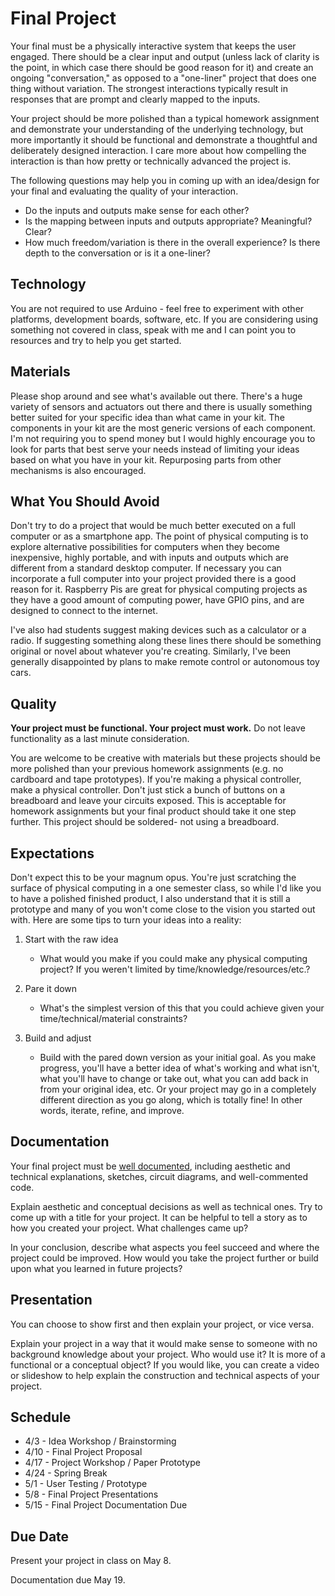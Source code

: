
# Final Project

Your final must be a physically interactive system that keeps the user engaged. There should be a clear input and output (unless lack of clarity is the point, in which case there should be good reason for it) and create an ongoing "conversation," as opposed to a "one-liner" project that does one thing without variation. The strongest interactions typically result in responses that are prompt and clearly mapped to the inputs.

Your project should be more polished than a typical homework assignment and demonstrate your understanding of the underlying technology, but more importantly it should be functional and demonstrate a thoughtful and deliberately designed interaction. I care more about how compelling the interaction is than how pretty or technically advanced the project is.

The following questions may help you in coming up with an idea/design for your final and evaluating the quality of your interaction.

* Do the inputs and outputs make sense for each other?
* Is the mapping between inputs and outputs appropriate? Meaningful? Clear?
* How much freedom/variation is there in the overall experience? Is there depth to the conversation or is it a one-liner?

## Technology

You are not required to use Arduino - feel free to experiment with other platforms, development boards, software, etc. If you are considering using something not covered in class, speak with me and I can point you to resources and try to help you get started.

## Materials

Please shop around and see what's available out there. There's a huge variety of sensors and actuators out there and there is usually something better suited for your specific idea than what came in your kit. The components in your kit are the most generic versions of each component. I'm not requiring you to spend money but I would highly encourage you to look for parts that best serve your needs instead of limiting your ideas based on what you have in your kit. Repurposing parts from other mechanisms is also encouraged.

## What You Should Avoid

Don't try to do a project that would be much better executed on a full computer or as a smartphone app. The point of physical computing is to explore alternative possibilities for computers when they become inexpensive, highly portable, and with inputs and outputs which are different from a standard desktop computer. If necessary you can incorporate a full computer into your project provided there is a good reason for it. Raspberry Pis are great for physical computing projects as they have a good amount of computing power, have GPIO pins, and are designed to connect to the internet.

I've also had students suggest making devices such as a calculator or a radio. If suggesting something along these lines there should be something original or novel about whatever you're creating. Similarly, I've been generally disappointed by plans to make remote control or autonomous toy cars.

## Quality

**Your project must be functional. Your project must work.** Do not leave functionality as a last minute consideration.  

You are welcome to be creative with materials but these projects should be more polished than your previous homework assignments (e.g. no cardboard and tape prototypes). If you're making a physical controller, make a physical controller. Don't just stick a bunch of buttons on a breadboard and leave your circuits exposed. This is acceptable for homework assignments but your final product should take it one step further. This project should be soldered- not using a breadboard.

## Expectations

Don't expect this to be your magnum opus. You're just scratching the surface of physical computing in a one semester class, so while I'd like you to have a polished finished product, I also understand that it is still a prototype and many of you won't come close to the vision you started out with. Here are some tips to turn your ideas into a reality:

1. Start with the raw idea
   * What would you make if you could make any physical computing project? If you weren't limited by time/knowledge/resources/etc.?

2. Pare it down
   * What's the simplest version of this that you could achieve given your time/technical/material constraints?

3. Build and adjust
   * Build with the pared down version as your initial goal. As you make progress, you'll have a better idea of what's working and what isn't, what you'll have to change or take out, what you can add back in from your original idea, etc. Or your project may go in a completely different direction as you go along, which is totally fine! In other words, iterate, refine, and improve.

## Documentation

Your final project must be [well documented](https://github.com/andydoro/IMA767_MEDP349_Fall2018/wiki/Documentation-Guidelines), including aesthetic and technical explanations, sketches, circuit diagrams, and well-commented code.  

Explain aesthetic and conceptual decisions as well as technical ones. Try to come up with a title for your project. It can be helpful to tell a story as to how you created your project. What challenges came up? 

In your conclusion, describe what aspects you feel succeed and where the project could be improved. How would you take the project further or build upon what you learned in future projects?

## Presentation

You can choose to show first and then explain your project, or vice versa.  

Explain your project in a way that it would make sense to someone with no background knowledge about your project. Who would use it? It is more of a functional or a conceptual object? If you would like, you can create a video or slideshow to help explain the construction and technical aspects of your project. 



## Schedule

* 4/3 - Idea Workshop / Brainstorming
* 4/10 - Final Project Proposal
* 4/17 - Project Workshop / Paper Prototype
* 4/24 - Spring Break
* 5/1 - User Testing / Prototype
* 5/8 - Final Project Presentations
* 5/15 - Final Project Documentation Due

## Due Date

Present your project in class on May 8.

Documentation due May 19.

